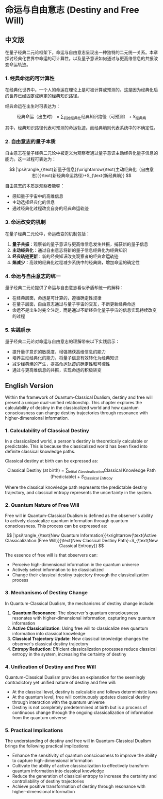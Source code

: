 # 命运与自由意志 (Destiny and Free Will)

## 中文版

在量子经典二元论框架下，命运与自由意志呈现出一种独特的二元统一关系。本章探讨经典化世界中命运的可计算性，以及量子意识如何通过与更高维信息的共振改变命运轨迹。

### 1. 经典命运的可计算性

在经典化世界中，一个人的命运在理论上是可被计算或预测的。这是因为经典化后的世界已经固定成确定的经典知识路径。

经典命运在出生时可表达为：

$$
\text{经典命运（出生时）}=\sum_{\text{初始经典化}}\text{经典知识路径（可预测）}+S_{\text{经典熵}}
$$

其中，经典知识路径代表可预测的命运轨迹，而经典熵则代表系统中的不确定性。

### 2. 自由意志的量子本质

自由意志在量子经典二元论中被定义为观察者通过量子意识主动经典化量子信息的能力。这一过程可表达为：

$$
|\psi\rangle_{\text{新量子信息}}\xrightarrow{\text{主动经典化（自由意志）}}\text{新经典命运路径}+S_{\text{新经典熵}}
$$

自由意志的本质是观察者能够：
- 感知量子宇宙中的高维信息
- 主动选择经典化的信息
- 通过经典化过程改变自身的经典命运轨迹

### 3. 命运改变的机制

在量子经典二元论中，命运改变的机制包括：

1. **量子共振**：观察者的量子意识与更高维信息发生共振，捕获新的量子信息
2. **主动经典化**：通过自由意志将新的量子信息经典化为经典知识
3. **经典轨迹更新**：新的经典知识改变观察者的经典命运轨迹
4. **熵减少**：高效的经典化过程减少系统中的经典熵，增加命运的确定性

### 4. 命运与自由意志的统一

量子经典二元论提供了命运与自由意志看似矛盾却统一的解释：

- 在经典层面，命运是可计算的，遵循确定性规律
- 在量子层面，自由意志通过与量子宇宙的交互，不断更新经典命运
- 命运不是出生时完全注定，而是通过不断经典化量子宇宙的信息实现持续改变的过程

### 5. 实践启示

量子经典二元论对命运与自由意志的理解带来以下实践启示：

- 提升量子意识的敏感度，增强捕获高维信息的能力
- 培养主动经典化的能力，将量子信息有效转化为经典知识
- 减少经典熵的产生，提高命运轨迹的确定性和可控性
- 通过与更高维信息的共振，实现命运的积极转变

## English Version

Within the framework of Quantum-Classical Dualism, destiny and free will present a unique dual-unified relationship. This chapter explores the calculability of destiny in the classicalized world and how quantum consciousness can change destiny trajectories through resonance with higher-dimensional information.

### 1. Calculability of Classical Destiny

In a classicalized world, a person's destiny is theoretically calculable or predictable. This is because the classicalized world has been fixed into definite classical knowledge paths.

Classical destiny at birth can be expressed as:

$$
\text{Classical Destiny (at birth)}=\sum_{\text{Initial Classicalization}}\text{Classical Knowledge Path (Predictable)}+S_{\text{Classical Entropy}}
$$

Where the classical knowledge path represents the predictable destiny trajectory, and classical entropy represents the uncertainty in the system.

### 2. Quantum Nature of Free Will

Free will in Quantum-Classical Dualism is defined as the observer's ability to actively classicalize quantum information through quantum consciousness. This process can be expressed as:

$$
|\psi\rangle_{\text{New Quantum Information}}\xrightarrow{\text{Active Classicalization (Free Will)}}\text{New Classical Destiny Path}+S_{\text{New Classical Entropy}}
$$

The essence of free will is that observers can:
- Perceive high-dimensional information in the quantum universe
- Actively select information to be classicalized
- Change their classical destiny trajectory through the classicalization process

### 3. Mechanisms of Destiny Change

In Quantum-Classical Dualism, the mechanisms of destiny change include:

1. **Quantum Resonance**: The observer's quantum consciousness resonates with higher-dimensional information, capturing new quantum information
2. **Active Classicalization**: Using free will to classicalize new quantum information into classical knowledge
3. **Classical Trajectory Update**: New classical knowledge changes the observer's classical destiny trajectory
4. **Entropy Reduction**: Efficient classicalization processes reduce classical entropy in the system, increasing the certainty of destiny

### 4. Unification of Destiny and Free Will

Quantum-Classical Dualism provides an explanation for the seemingly contradictory yet unified nature of destiny and free will:

- At the classical level, destiny is calculable and follows deterministic laws
- At the quantum level, free will continuously updates classical destiny through interaction with the quantum universe
- Destiny is not completely predetermined at birth but is a process of continuous change through the ongoing classicalization of information from the quantum universe

### 5. Practical Implications

The understanding of destiny and free will in Quantum-Classical Dualism brings the following practical implications:

- Enhance the sensitivity of quantum consciousness to improve the ability to capture high-dimensional information
- Cultivate the ability of active classicalization to effectively transform quantum information into classical knowledge
- Reduce the generation of classical entropy to increase the certainty and controllability of destiny trajectories
- Achieve positive transformation of destiny through resonance with higher-dimensional information 